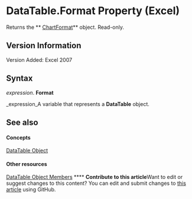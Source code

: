 
# DataTable.Format Property (Excel)

Returns the  ** [ChartFormat](edac71b7-ed38-6658-2cbf-6493dc1ad3ed.md)** object. Read-only.


## Version Information

Version Added: Excel 2007 


## Syntax

 _expression_. **Format**

 _expression_A variable that represents a  **DataTable** object.


## See also


#### Concepts


 [DataTable Object](aca0850b-2e72-cde9-b751-633876e1df99.md)
#### Other resources


 [DataTable Object Members](5a46944b-e7e6-ac7c-6b95-736975a0a3eb.md)
****   **Contribute to this article**Want to edit or suggest changes to this content? You can edit and submit changes to  [this article](https://github.com/jhershey00/VBA_Excel_Test/OpenXMLCon/articles/26ff711b-3ad5-c239-1181-dec95e60ad7f.md) using GitHub.

